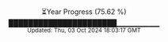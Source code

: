 <p align="center">
⏳Year Progress (75.62 %)<br>
██████████████████████▁▁▁▁▁▁▁▁ <br>
<sub>Updated: Thu, 03 Oct 2024 18:03:17 GMT</sub>
</p>

